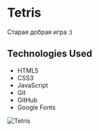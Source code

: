 # Tetris
Старая добрая игра :)

<h2>Technologies Used</h2>

* HTML5
* CSS3
* JavaScript
* Git
* GitHub
* Google Fonts

![Tetris](https://github.com/6akee/tetris-game/blog/main/images/tetris.logo.png)

